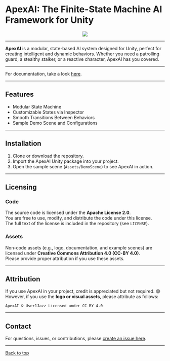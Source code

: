 # ApexAI: The Finite-State Machine AI Framework for Unity

<div align="center">
  <img src="/ApexAI/Assets/Downscaled_ApexAI_Logo-AI_Generated-DALLe.jpg">
</div>

---

**ApexAI** is a modular, state-based AI system designed for Unity, perfect for creating intelligent and dynamic behaviors. Whether you need a patrolling guard, a stealthy stalker, or a reactive character, ApexAI has you covered.

---

For documentation, take a look [here](/ApexAI/Documentation/ApexAI-MainDocumentation.md).

---

## Features
- Modular State Machine
- Customizable States via Inspector
- Smooth Transitions Between Behaviors
- Sample Demo Scene and Configurations

---

## Installation
1. Clone or download the repository.
2. Import the ApexAI Unity package into your project.
3. Open the sample scene (`Assets/DemoScene`) to see ApexAI in action.

---

## Licensing

### Code
The source code is licensed under the **Apache License 2.0**.  
You are free to use, modify, and distribute the code under this license.  
The full text of the license is included in the repository (see `LICENSE`).

### Assets
Non-code assets (e.g., logo, documentation, and example scenes) are licensed under **Creative Commons Attribution 4.0 (CC-BY 4.0)**.  
Please provide proper attribution if you use these assets.

---

## Attribution
If you use ApexAI in your project, credit is appreciated but not required. :smile:     
However, if you use the **logo or visual assets**, please attribute as follows:

```
ApexAI © User1Jazz Licensed under CC-BY 4.0
```

---

## Contact
For questions, issues, or contributions, please [create an issue here]().

---

[Back to top](#apexai-the-finite-state-machine-ai-framework-for-unity)